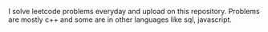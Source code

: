 I solve leetcode problems everyday and upload on this repository.
Problems are mostly c++ and some are in other languages like sql, javascript.
